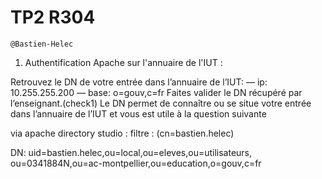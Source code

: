 # TP2 R304 

```
@Bastien-Helec
```


1. Authentification Apache sur l'annuaire de l'IUT :

Retrouvez le DN de votre entrée dans l’annuaire de l’IUT:
— ip: 10.255.255.200
— base: o=gouv,c=fr
Faites valider le DN récupéré par l’enseignant.(check1) Le DN permet de connaître ou se situe votre entrée dans l’annuaire de l’IUT et vous est utile à la question suivante

via apache directory studio :
filtre : (cn=bastien.helec)

DN:
uid=bastien.helec,ou=local,ou=eleves,ou=utilisateurs, ou=0341884N,ou=ac-montpellier,ou=education,o=gouv,c=fr


